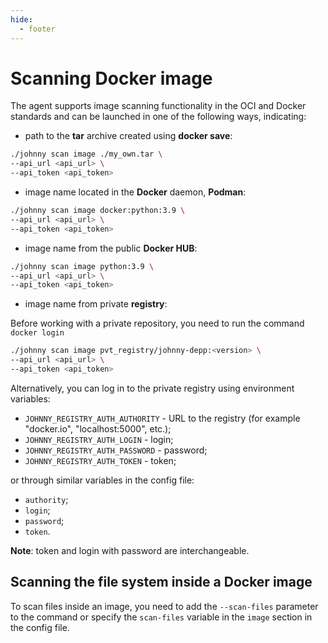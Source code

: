 ```yaml
---
hide:
  - footer
---
```

# Scanning Docker image

The agent supports image scanning functionality in the OCI and Docker standards and can be launched in one of the following ways, indicating:

 - path to the **tar** archive created using **docker save**:

 ```bash
 ./johnny scan image ./my_own.tar \
 --api_url <api_url> \
 --api_token <api_token>
 ```

 - image name located in the **Docker** daemon, **Podman**:

 ```bash
 ./johnny scan image docker:python:3.9 \
 --api_url <api_url> \
 --api_token <api_token>
 ```

 - image name from the public **Docker HUB**:

 ```bash
 ./johnny scan image python:3.9 \
 --api_url <api_url> \
 --api_token <api_token>
 ```

 - image name from private **registry**:

 Before working with a private repository, you need to run the command ```docker login```
 ```bash
 ./johnny scan image pvt_registry/johnny-depp:<version> \
 --api_url <api_url> \
 --api_token <api_token>
 ```

 Alternatively, you can log in to the private registry using environment variables:

- `JOHNNY_REGISTRY_AUTH_AUTHORITY` - URL to the registry (for example "docker.io", "localhost:5000", etc.);
- `JOHNNY_REGISTRY_AUTH_LOGIN` - login;
- `JOHNNY_REGISTRY_AUTH_PASSWORD` - password;
- `JOHNNY_REGISTRY_AUTH_TOKEN` - token;

or through similar variables in the config file:

- `authority`;
- `login`;
- `password`;
- `token`.

**Note**: token and login with password are interchangeable.

## Scanning the file system inside a Docker image

To scan files inside an image, you need to add the `--scan-files` parameter to the command or specify the `scan-files` variable in the `image` section in the config file.